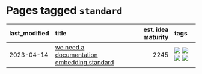 # Pages tagged `standard`

|last_modified|title|est. idea maturity|tags
|:---|:---|---:|:---|
|2023-04-14|[we need a documentation embedding standard](../doc-embed-standard.md)|2245|[![](https://img.shields.io/badge/tag-accessibility-f14da)](../tags/accessibility.md) [![](https://img.shields.io/badge/tag-documentation-dd597e)](../tags/documentation.md) [![](https://img.shields.io/badge/tag-standard-e8ae48)](../tags/standard.md) [![](https://img.shields.io/badge/tag-tooling-ebbec3)](../tags/tooling.md)|